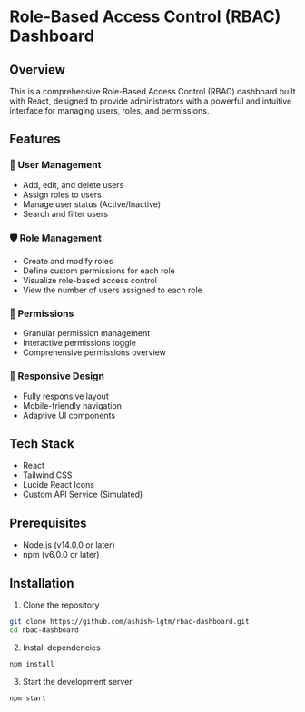 # Role-Based Access Control (RBAC) Dashboard

## Overview

This is a comprehensive Role-Based Access Control (RBAC) dashboard built with React, designed to provide administrators with a powerful and intuitive interface for managing users, roles, and permissions.

## Features

### 🔐 User Management
- Add, edit, and delete users
- Assign roles to users
- Manage user status (Active/Inactive)
- Search and filter users

### 🛡️ Role Management
- Create and modify roles
- Define custom permissions for each role
- Visualize role-based access control
- View the number of users assigned to each role

### 🔑 Permissions
- Granular permission management
- Interactive permissions toggle
- Comprehensive permissions overview

### 📱 Responsive Design
- Fully responsive layout
- Mobile-friendly navigation
- Adaptive UI components

## Tech Stack

- React
- Tailwind CSS
- Lucide React Icons
- Custom API Service (Simulated)

## Prerequisites

- Node.js (v14.0.0 or later)
- npm (v6.0.0 or later)

## Installation

1. Clone the repository
```bash
git clone https://github.com/ashish-lgtm/rbac-dashboard.git
cd rbac-dashboard
```

2. Install dependencies
```bash
npm install
```

3. Start the development server
```bash
npm start
```